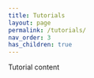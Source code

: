 ```yaml
---
title: Tutorials
layout: page
permalink: /tutorials/
nav_order: 3
has_children: true
---
```

Tutorial content